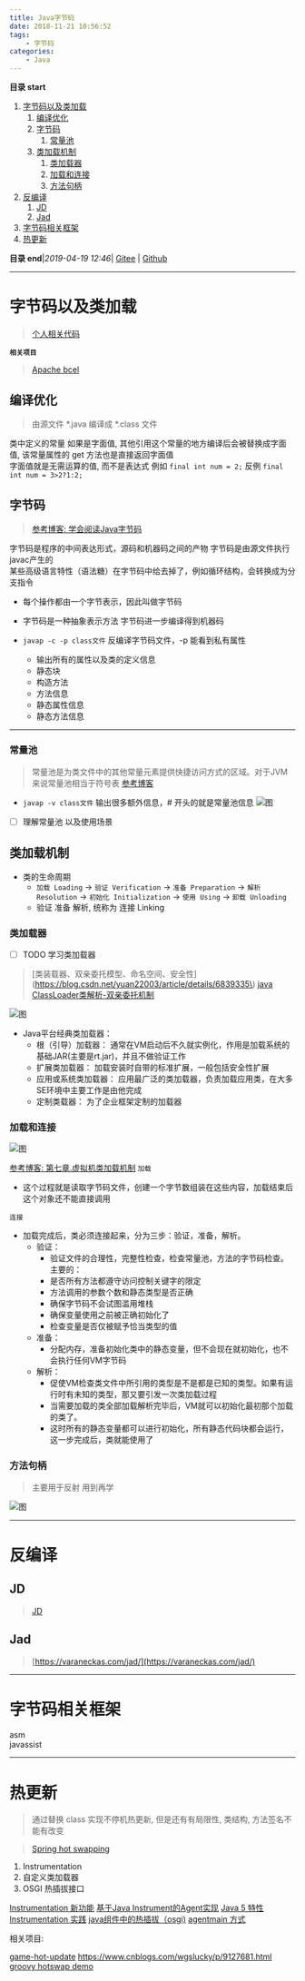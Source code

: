 ```yaml
---
title: Java字节码
date: 2018-11-21 10:56:52
tags: 
    - 字节码
categories: 
    - Java
---
```


**目录 start**
 
1. [字节码以及类加载](#字节码以及类加载)
    1. [编译优化](#编译优化)
    1. [字节码](#字节码)
        1. [常量池](#常量池)
    1. [类加载机制](#类加载机制)
        1. [类加载器](#类加载器)
        1. [加载和连接](#加载和连接)
        1. [方法句柄](#方法句柄)
1. [反编译](#反编译)
    1. [JD](#jd)
    1. [Jad](#jad)
1. [字节码相关框架](#字节码相关框架)
1. [热更新](#热更新)

**目录 end**|_2019-04-19 12:46_| [Gitee](https://gitee.com/gin9/Memo) | [Github](https://github.com/Kuangcp/Memo)
****************************************
# 字节码以及类加载
> [个人相关代码](https://github.com/Kuangcp/JavaBase/tree/master/java-classfile/src/main/java/com/github/kuangcp) 

**`相关项目`**
> [Apache bcel](http://commons.apache.org/proper/commons-bcel/index.html)

## 编译优化
> 由源文件 *.java 编译成 *.class 文件

类中定义的常量 如果是字面值, 其他引用这个常量的地方编译后会被替换成字面值, 该常量属性的 get 方法也是直接返回字面值  
字面值就是无需运算的值, 而不是表达式 例如 `final int num = 2;` 反例 `final int num = 3>2?1:2;`

## 字节码
> [参考博客: 学会阅读Java字节码](https://www.cnblogs.com/beautiful-code/p/6425376.html)

字节码是程序的中间表达形式，源码和机器码之间的产物 字节码是由源文件执行javac产生的  
某些高级语言特性（语法糖）在字节码中给去掉了，例如循环结构，会转换成为分支指令

- 每个操作都由一个字节表示，因此叫做字节码
- 字节码是一种抽象表示方法 字节码进一步编译得到机器码

- `javap -c -p class文件` 反编译字节码文件，-p 能看到私有属性
    - 输出所有的属性以及类的定义信息
    - 静态块
    - 构造方法
    - 方法信息
    - 静态属性信息
    - 静态方法信息

******************

### 常量池
> 常量池是为类文件中的其他常量元素提供快捷访问方式的区域。对于JVM来说常量池相当于符号表
> [参考博客](http://www.cnblogs.com/LeonNew/p/5314731.html)

- `javap -v class文件` 输出很多额外信息，# 开头的就是常量池信息
![图](https://raw.githubusercontent.com/Kuangcp/ImageRepos/master/Tech/Book/Java7Developer/p120.jpg)

- [ ] 理解常量池 以及使用场景


## 类加载机制
- 类的生命周期 
    - `加载 Loading` -> `验证 Verification` -> `准备 Preparation` -> `解析 Resolution` -> `初始化 Initialization` -> `使用 Using`  -> `卸载 Unloading`
    - 验证 准备 解析, 统称为 连接 Linking

### 类加载器
- [ ] TODO 学习类加载器
> [类装载器、双亲委托模型、命名空间、安全性](https://blog.csdn.net/yuan22003/article/details/6839335\)
> [java ClassLoader类解析-双亲委托机制](https://blog.csdn.net/wangyang1354/article/details/49448007)

![图](https://raw.githubusercontent.com/Kuangcp/ImageRepos/master/Tech/Book/Java7Developer/p110.jpg)

- Java平台经典类加载器：
    - 根（引导）加载器： 通常在VM启动后不久就实例化，作用是加载系统的基础JAR(主要是rt.jar)，并且不做验证工作
    - 扩展类加载器： 加载安装时自带的标准扩展，一般包括安全性扩展
    - 应用或系统类加载器： 应用最广泛的类加载器，负责加载应用类，在大多SE环境中主要工作是由他完成
    - 定制类载器： 为了企业框架定制的加载器
    
### 加载和连接
![图](https://raw.githubusercontent.com/Kuangcp/ImageRepos/master/Tech/Book/Java7Developer/p107.jpg)

[参考博客: 第七章.虚拟机类加载机制](http://ifeve.com/%e7%ac%ac%e4%b8%83%e7%ab%a0-%e8%99%9a%e6%8b%9f%e6%9c%ba%e7%b1%bb%e5%8a%a0%e8%bd%bd%e6%9c%ba%e5%88%b6/)
`加载`
- 这个过程就是读取字节码文件，创建一个字节数组装在这些内容，加载结束后这个对象还不能直接调用 

`连接`
- 加载完成后，类必须连接起来，分为三步：验证，准备，解析。
    - 验证：
        - 验证文件的合理性，完整性检查，检查常量池，方法的字节码检查。主要的：
        - 是否所有方法都遵守访问控制关键字的限定
        - 方法调用的参数个数和静态类型是否正确
        - 确保字节码不会试图滥用堆栈
        - 确保变量使用之前被正确初始化了
        - 检查变量是否仅被赋予恰当类型的值
    - 准备：
        - 分配内存，准备初始化类中的静态变量，但不会现在就初始化，也不会执行任何VM字节码
    - 解析：
        - 促使VM检查类文件中所引用的类型是不是都是已知的类型。如果有运行时有未知的类型，那又要引发一次类加载过程
        - 当需要加载的类全部加载解析完毕后，VM就可以初始化最初那个加载的类了。
        - 这时所有的静态变量都可以进行初始化，所有静态代码块都会运行，这一步完成后，类就能使用了

### 方法句柄
> 主要用于反射 用到再学

![图](https://raw.githubusercontent.com/Kuangcp/ImageRepos/master/Tech/Book/Java7Developer/p118.jpg)

****************

# 反编译
## JD
> [JD](http://java-decompiler.github.io/)

## Jad
> [https://varaneckas.com/jad/](https://varaneckas.com/jad/)

*****************************************
# 字节码相关框架
asm  
javassist

**************************************

# 热更新
> 通过替换 class 实现不停机热更新, 但是还有有局限性, 类结构, 方法签名不能有改变

> [Spring hot swapping](https://docs.spring.io/spring-boot/docs/current/reference/html/howto-hotswapping.html)

1. Instrumentation
1. 自定义类加载器
1. OSGI 热插拔接口

[Instrumentation 新功能](https://www.ibm.com/developerworks/cn/java/j-lo-jse61/index.html)
[基于Java Instrument的Agent实现](https://www.jianshu.com/p/b72f66da679f)
[Java 5 特性 Instrumentation 实践](https://www.ibm.com/developerworks/cn/java/j-lo-instrumentation/)
[java组件中的热插拔（osgi)](https://blog.csdn.net/javierhui111/article/details/3830833)
[agentmain 方式 ](https://www.cnblogs.com/cm4j/p/hot_deploy.html)

相关项目: 

[game-hot-update](https://github.com/youxijishu/game-hot-update) https://www.cnblogs.com/wgslucky/p/9127681.html
[groovy hotswap demo](https://github.com/chaopeng/groovy-hotswap-demo)
